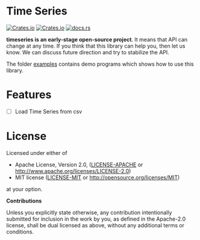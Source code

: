 # Time Series

[![Crates.io](https://img.shields.io/crates/v/timeseries.svg)](https://crates.io/crates/timeseries) [![Crates.io](https://img.shields.io/crates/l/timeseries.svg)](https://github.com/carldata/timeseries/blob/master/LICENSE-MIT) [![docs.rs](https://docs.rs/timeseries/badge.svg)](https://docs.rs/timeseries/)

**timeseries is an early-stage open-source project**. It means that API can change at any time.
If you think that this library can help you, then let us know. We can discuss future direction and try to stabilize the API.

The folder [examples](https://github.com/klangner/timeseries/tree/master/examples) contains demo programs which shows how to use this library.


# Features
   
  * [ ] Load Time Series from csv
  
  
# License

Licensed under either of

 * Apache License, Version 2.0, ([LICENSE-APACHE](LICENSE-APACHE) or http://www.apache.org/licenses/LICENSE-2.0)
 * MIT license ([LICENSE-MIT](LICENSE-MIT) or http://opensource.org/licenses/MIT)

at your option.


**Contributions**

Unless you explicitly state otherwise, any contribution intentionally submitted
for inclusion in the work by you, as defined in the Apache-2.0 license, shall be
dual licensed as above, without any additional terms or conditions.
